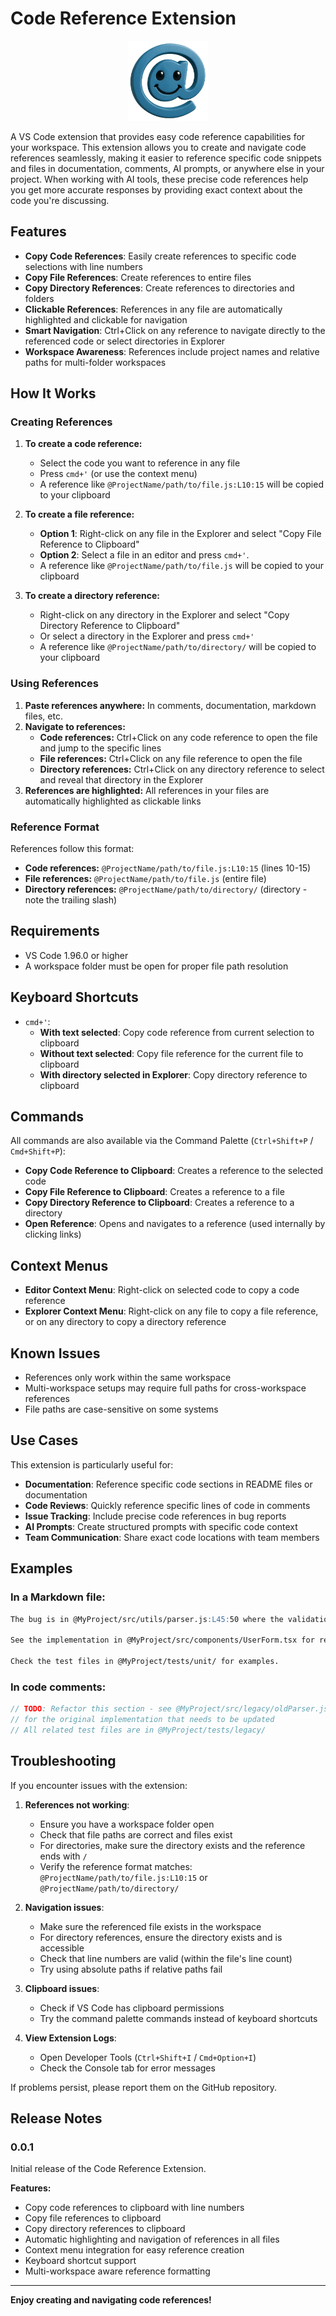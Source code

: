 # Code Reference Extension

<p align="center">
  <img src="logo.png" alt="Code Reference Extension Logo" width="128" height="128">
</p>

A VS Code extension that provides easy code reference capabilities for your workspace. This extension allows you to create and navigate code references seamlessly, making it easier to reference specific code snippets and files in documentation, comments, AI prompts, or anywhere else in your project. When working with AI tools, these precise code references help you get more accurate responses by providing exact context about the code you're discussing.

## Features

- **Copy Code References**: Easily create references to specific code selections with line numbers
- **Copy File References**: Create references to entire files 
- **Copy Directory References**: Create references to directories and folders
- **Clickable References**: References in any file are automatically highlighted and clickable for navigation
- **Smart Navigation**: Ctrl+Click on any reference to navigate directly to the referenced code or select directories in Explorer
- **Workspace Awareness**: References include project names and relative paths for multi-folder workspaces

## How It Works

### Creating References

1. **To create a code reference:**
   - Select the code you want to reference in any file
   - Press `cmd+'` (or use the context menu)
   - A reference like `@ProjectName/path/to/file.js:L10:15` will be copied to your clipboard

2. **To create a file reference:**
   - **Option 1**: Right-click on any file in the Explorer and select "Copy File Reference to Clipboard"
   - **Option 2**: Select a file in an editor and press `cmd+'`.
   - A reference like `@ProjectName/path/to/file.js` will be copied to your clipboard

3. **To create a directory reference:**
   - Right-click on any directory in the Explorer and select "Copy Directory Reference to Clipboard"
   - Or select a directory in the Explorer and press `cmd+'`
   - A reference like `@ProjectName/path/to/directory/` will be copied to your clipboard

### Using References

1. **Paste references anywhere:** In comments, documentation, markdown files, etc.
2. **Navigate to references:** 
   - **Code references:** Ctrl+Click on any code reference to open the file and jump to the specific lines
   - **File references:** Ctrl+Click on any file reference to open the file
   - **Directory references:** Ctrl+Click on any directory reference to select and reveal that directory in the Explorer
3. **References are highlighted:** All references in your files are automatically highlighted as clickable links

### Reference Format

References follow this format:
- **Code references:** `@ProjectName/path/to/file.js:L10:15` (lines 10-15)
- **File references:** `@ProjectName/path/to/file.js` (entire file)
- **Directory references:** `@ProjectName/path/to/directory/` (directory - note the trailing slash)

## Requirements

- VS Code 1.96.0 or higher
- A workspace folder must be open for proper file path resolution

## Keyboard Shortcuts

- `cmd+'`: 
  - **With text selected**: Copy code reference from current selection to clipboard
  - **Without text selected**: Copy file reference for the current file to clipboard
  - **With directory selected in Explorer**: Copy directory reference to clipboard

## Commands

All commands are also available via the Command Palette (`Ctrl+Shift+P` / `Cmd+Shift+P`):

- **Copy Code Reference to Clipboard**: Creates a reference to the selected code
- **Copy File Reference to Clipboard**: Creates a reference to a file
- **Copy Directory Reference to Clipboard**: Creates a reference to a directory
- **Open Reference**: Opens and navigates to a reference (used internally by clicking links)

## Context Menus

- **Editor Context Menu**: Right-click on selected code to copy a code reference
- **Explorer Context Menu**: Right-click on any file to copy a file reference, or on any directory to copy a directory reference

## Known Issues

- References only work within the same workspace
- Multi-workspace setups may require full paths for cross-workspace references
- File paths are case-sensitive on some systems

## Use Cases

This extension is particularly useful for:

- **Documentation**: Reference specific code sections in README files or documentation
- **Code Reviews**: Quickly reference specific lines of code in comments
- **Issue Tracking**: Include precise code references in bug reports
- **AI Prompts**: Create structured prompts with specific code context
- **Team Communication**: Share exact code locations with team members

## Examples

### In a Markdown file:
```markdown
The bug is in @MyProject/src/utils/parser.js:L45:50 where the validation logic fails.

See the implementation in @MyProject/src/components/UserForm.tsx for reference.

Check the test files in @MyProject/tests/unit/ for examples.
```

### In code comments:
```javascript
// TODO: Refactor this section - see @MyProject/src/legacy/oldParser.js:L100:120
// for the original implementation that needs to be updated
// All related test files are in @MyProject/tests/legacy/
```

## Troubleshooting

If you encounter issues with the extension:

1. **References not working**:
   - Ensure you have a workspace folder open
   - Check that file paths are correct and files exist
   - For directories, make sure the directory exists and the reference ends with `/`
   - Verify the reference format matches: `@ProjectName/path/to/file.js:L10:15` or `@ProjectName/path/to/directory/`

2. **Navigation issues**:
   - Make sure the referenced file exists in the workspace
   - For directory references, ensure the directory exists and is accessible
   - Check that line numbers are valid (within the file's line count)
   - Try using absolute paths if relative paths fail

3. **Clipboard issues**:
   - Check if VS Code has clipboard permissions
   - Try the command palette commands instead of keyboard shortcuts

4. **View Extension Logs**:
   - Open Developer Tools (`Ctrl+Shift+I` / `Cmd+Option+I`)
   - Check the Console tab for error messages

If problems persist, please report them on the GitHub repository.

## Release Notes

### 0.0.1

Initial release of the Code Reference Extension.

**Features:**
- Copy code references to clipboard with line numbers
- Copy file references to clipboard  
- Copy directory references to clipboard
- Automatic highlighting and navigation of references in all files
- Context menu integration for easy reference creation
- Keyboard shortcut support
- Multi-workspace aware reference formatting

---

**Enjoy creating and navigating code references!**
